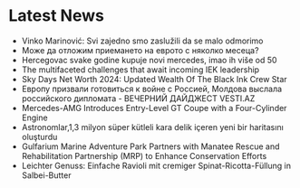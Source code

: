 # Latest News
-  Vinko Marinović: Svi zajedno smo zaslužili da se malo odmorimo
-  Може да отложим приемането на еврото с няколко месеца?
-  Hercegovac svake godine kupuje novi mercedes, imao ih više od 50
-  The multifaceted challenges that await incoming IEK leadership
-  Sky Days Net Worth 2024: Updated Wealth Of The Black Ink Crew Star
-  Европу призвали готовиться к войне с Россией, Молдова выслала российского дипломата - ВЕЧЕРНИЙ ДАЙДЖЕСТ VESTI.AZ
-  Mercedes-AMG Introduces Entry-Level GT Coupe with a Four-Cylinder Engine
-  Astronomlar,1,3 milyon süper kütleli kara delik içeren yeni bir haritasını oluşturdu
-  Gulfarium Marine Adventure Park Partners with Manatee Rescue and Rehabilitation Partnership (MRP) to Enhance Conservation Efforts
-  Leichter Genuss: Einfache Ravioli mit cremiger Spinat-Ricotta-Füllung in Salbei-Butter

